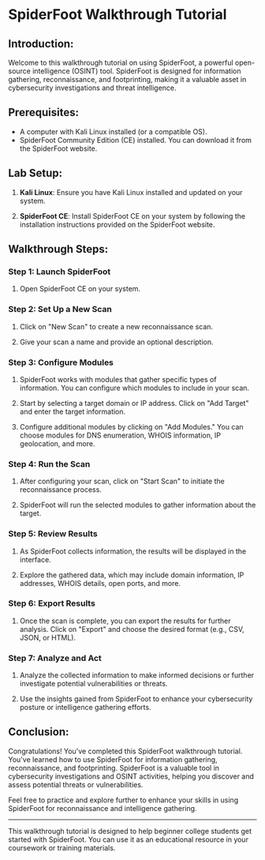 
# SpiderFoot Walkthrough Tutorial

## Introduction:

Welcome to this walkthrough tutorial on using SpiderFoot, a powerful open-source intelligence (OSINT) tool. SpiderFoot is designed for information gathering, reconnaissance, and footprinting, making it a valuable asset in cybersecurity investigations and threat intelligence.

## Prerequisites:

- A computer with Kali Linux installed (or a compatible OS).
- SpiderFoot Community Edition (CE) installed. You can download it from the SpiderFoot website.

## Lab Setup:

1. **Kali Linux**: Ensure you have Kali Linux installed and updated on your system.

2. **SpiderFoot CE**: Install SpiderFoot CE on your system by following the installation instructions provided on the SpiderFoot website.

## Walkthrough Steps:

### Step 1: Launch SpiderFoot

1. Open SpiderFoot CE on your system.

### Step 2: Set Up a New Scan

1. Click on "New Scan" to create a new reconnaissance scan.

2. Give your scan a name and provide an optional description.

### Step 3: Configure Modules

1. SpiderFoot works with modules that gather specific types of information. You can configure which modules to include in your scan.

2. Start by selecting a target domain or IP address. Click on "Add Target" and enter the target information.

3. Configure additional modules by clicking on "Add Modules." You can choose modules for DNS enumeration, WHOIS information, IP geolocation, and more.

### Step 4: Run the Scan

1. After configuring your scan, click on "Start Scan" to initiate the reconnaissance process.

2. SpiderFoot will run the selected modules to gather information about the target.

### Step 5: Review Results

1. As SpiderFoot collects information, the results will be displayed in the interface.

2. Explore the gathered data, which may include domain information, IP addresses, WHOIS details, open ports, and more.

### Step 6: Export Results

1. Once the scan is complete, you can export the results for further analysis. Click on "Export" and choose the desired format (e.g., CSV, JSON, or HTML).

### Step 7: Analyze and Act

1. Analyze the collected information to make informed decisions or further investigate potential vulnerabilities or threats.

2. Use the insights gained from SpiderFoot to enhance your cybersecurity posture or intelligence gathering efforts.

## Conclusion:

Congratulations! You've completed this SpiderFoot walkthrough tutorial. You've learned how to use SpiderFoot for information gathering, reconnaissance, and footprinting. SpiderFoot is a valuable tool in cybersecurity investigations and OSINT activities, helping you discover and assess potential threats or vulnerabilities.

Feel free to practice and explore further to enhance your skills in using SpiderFoot for reconnaissance and intelligence gathering.

---

This walkthrough tutorial is designed to help beginner college students get started with SpiderFoot. You can use it as an educational resource in your coursework or training materials.

